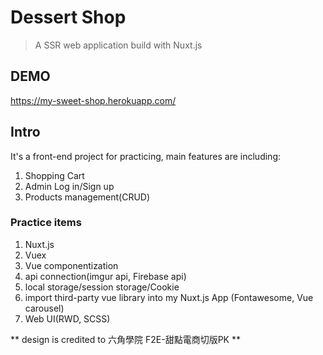 # Dessert Shop

> A SSR web application build with Nuxt.js


## DEMO
https://my-sweet-shop.herokuapp.com/

## Intro

It's a front-end project for practicing, main features are including:

1. Shopping Cart
2. Admin Log in/Sign up
3. Products management(CRUD)

### Practice items

1. Nuxt.js
2. Vuex
3. Vue componentization
4. api connection(imgur api, Firebase api)
5. local storage/session storage/Cookie
6. import third-party vue library into my Nuxt.js App (Fontawesome, Vue carousel)
7. Web UI(RWD, SCSS)

** design is credited to 六角學院 F2E-甜點電商切版PK **
